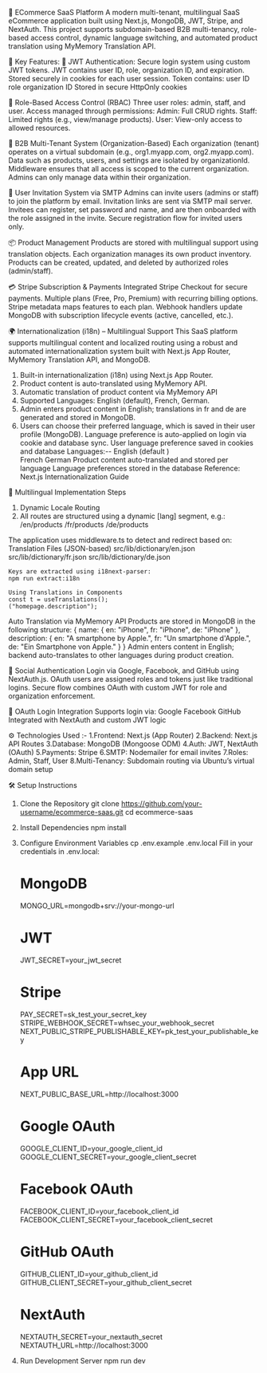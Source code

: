 🛒 ECommerce SaaS Platform
    A modern multi-tenant, multilingual SaaS eCommerce application built using Next.js, MongoDB, JWT, Stripe, and NextAuth. This project supports subdomain-based B2B multi-tenancy, role-based access control, dynamic language switching, and automated product translation using MyMemory Translation API.

🚀 Key Features:
🔐 JWT Authentication:
    Secure login system using custom JWT tokens.
    JWT contains user ID, role, organization ID, and expiration.
    Stored securely in cookies for each user session.
    Token contains:
    user ID
    role
    organization ID
    Stored in secure HttpOnly cookies

🧠 Role-Based Access Control (RBAC)
    Three user roles: admin, staff, and user.
    Access managed through permissions:
    Admin: Full CRUD rights.
    Staff: Limited rights (e.g., view/manage products).
    User: View-only access to allowed resources.

🏢 B2B Multi-Tenant System (Organization-Based) 
    Each organization (tenant) operates on a virtual subdomain (e.g., org1.myapp.com, org2.myapp.com).
    Data such as products, users, and settings are isolated by organizationId.
    Middleware ensures that all access is scoped to the current organization.
    Admins can only manage data within their organization. 

📨 User Invitation System via SMTP
   Admins can invite users (admins or staff) to join the platform by email.
   Invitation links are sent via SMTP mail server.
   Invitees can register, set password and name, and are then onboarded with the role assigned in the invite.
   Secure registration flow for invited users only.

📦 Product Management
   Products are stored with multilingual support using translation objects.
   Each organization manages its own product inventory.
   Products can be created, updated, and deleted by authorized roles (admin/staff).

💳 Stripe Subscription & Payments
   Integrated Stripe Checkout for secure payments.
   Multiple plans (Free, Pro, Premium) with recurring billing options.
   Stripe metadata maps features to each plan.
   Webhook handlers update MongoDB with subscription lifecycle events (active, cancelled, etc.).

🌍 Internationalization (i18n) – Multilingual Support
   This SaaS platform supports multilingual content and localized routing using a robust and automated internationalization system built with Next.js App Router, MyMemory Translation API, and MongoDB.
  1.  Built-in internationalization (i18n) using Next.js App Router.
  2.  Product content is auto-translated using MyMemory API.
  3.  Automatic translation of product content via MyMemory API
  4.  Supported Languages: English (default), French, German.
  5.  Admin enters product content in English; translations in fr and de are generated and stored in MongoDB.
  6.  Users can choose their preferred language, which is saved in their user profile (MongoDB).
   Language preference is auto-applied on login via cookie and database sync.
   User language preference saved in cookies and database
   Languages:--
   English (default )  
   French
   German
   Product content auto-translated and stored per language
   Language preferences stored in the database
   Reference: Next.js Internationalization Guide


   🧩 Multilingual Implementation Steps
   1. Dynamic Locale Routing
   2.  All routes are structured using a dynamic [lang] segment, e.g.:
   /en/products
   /fr/products
   /de/products

   The application uses middleware.ts to detect and redirect based on:
    Translation Files (JSON-based)
    src/lib/dictionary/en.json
    src/lib/dictionary/fr.json
    src/lib/dictionary/de.json
    
    Keys are extracted using i18next-parser:
    npm run extract:i18n

    Using Translations in Components
    const t = useTranslations();
    ("homepage.description");
    
   Auto Translation via MyMemory API
   Products are stored in MongoDB in the following structure:
   {
  name: {
    en: "iPhone",
    fr: "iPhone",
    de: "iPhone"
  },
  description: {
    en: "A smartphone by Apple.",
    fr: "Un smartphone d'Apple.",
    de: "Ein Smartphone von Apple."
  }
}
 Admin enters content in English; backend auto-translates to other languages during product creation.


🛂 Social Authentication
   Login via Google, Facebook, and GitHub using NextAuth.js.
   OAuth users are assigned roles and tokens just like traditional logins.
   Secure flow combines OAuth with custom JWT for role and organization enforcement. 

🔗 OAuth Login Integration
    Supports login via:
    Google
    Facebook
    GitHub
    Integrated with NextAuth and custom JWT logic   

⚙️ Technologies Used :-
  1.Frontend: Next.js (App Router)
  2.Backend: Next.js API Routes
  3.Database: MongoDB (Mongoose ODM)
  4.Auth: JWT, NextAuth (OAuth)
  5.Payments: Stripe
  6.SMTP: Nodemailer for email invites
  7.Roles: Admin, Staff, User
  8.Multi-Tenancy: Subdomain routing via Ubuntu’s virtual domain setup


  🛠️ Setup Instructions
  1. Clone the Repository
     git clone https://github.com/your-username/ecommerce-saas.git
     cd ecommerce-saas
  2. Install Dependencies
     npm install
  3. Configure Environment Variables
     cp .env.example .env.local
     Fill in your credentials in .env.local:
     # MongoDB
     MONGO_URL=mongodb+srv://your-mongo-url

     # JWT     
      JWT_SECRET=your_jwt_secret

     # Stripe     
      PAY_SECRET=sk_test_your_secret_key
      STRIPE_WEBHOOK_SECRET=whsec_your_webhook_secret
      NEXT_PUBLIC_STRIPE_PUBLISHABLE_KEY=pk_test_your_publishable_key

     # App URL     
      NEXT_PUBLIC_BASE_URL=http://localhost:3000

     # Google OAuth     
      GOOGLE_CLIENT_ID=your_google_client_id
      GOOGLE_CLIENT_SECRET=your_google_client_secret

     # Facebook OAuth     
      FACEBOOK_CLIENT_ID=your_facebook_client_id
      FACEBOOK_CLIENT_SECRET=your_facebook_client_secret
      
     # GitHub OAuth
      GITHUB_CLIENT_ID=your_github_client_id
      GITHUB_CLIENT_SECRET=your_github_client_secret

     # NextAuth
      NEXTAUTH_SECRET=your_nextauth_secret
      NEXTAUTH_URL=http://localhost:3000

4. Run Development Server
   npm run dev
